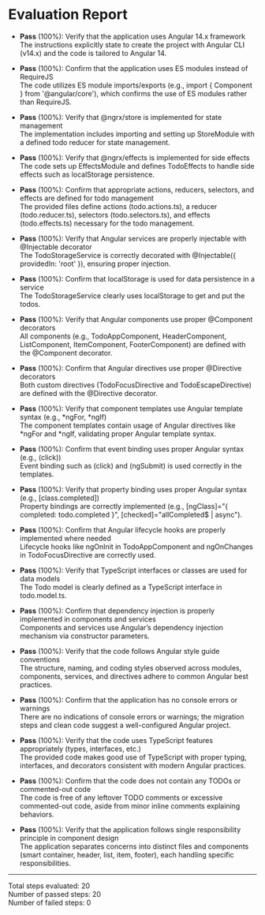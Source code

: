 # Evaluation Report

- **Pass** (100%): Verify that the application uses Angular 14.x framework  
  The instructions explicitly state to create the project with Angular CLI (v14.x) and the code is tailored to Angular 14.

- **Pass** (100%): Confirm that the application uses ES modules instead of RequireJS  
  The code utilizes ES module imports/exports (e.g., import { Component } from '@angular/core'), which confirms the use of ES modules rather than RequireJS.

- **Pass** (100%): Verify that @ngrx/store is implemented for state management  
  The implementation includes importing and setting up StoreModule with a defined todo reducer for state management.

- **Pass** (100%): Verify that @ngrx/effects is implemented for side effects  
  The code sets up EffectsModule and defines TodoEffects to handle side effects such as localStorage persistence.

- **Pass** (100%): Confirm that appropriate actions, reducers, selectors, and effects are defined for todo management  
  The provided files define actions (todo.actions.ts), a reducer (todo.reducer.ts), selectors (todo.selectors.ts), and effects (todo.effects.ts) necessary for the todo management.

- **Pass** (100%): Verify that Angular services are properly injectable with @Injectable decorator  
  The TodoStorageService is correctly decorated with @Injectable({ providedIn: 'root' }), ensuring proper injection.

- **Pass** (100%): Confirm that localStorage is used for data persistence in a service  
  The TodoStorageService clearly uses localStorage to get and put the todos.

- **Pass** (100%): Verify that Angular components use proper @Component decorators  
  All components (e.g., TodoAppComponent, HeaderComponent, ListComponent, ItemComponent, FooterComponent) are defined with the @Component decorator.

- **Pass** (100%): Confirm that Angular directives use proper @Directive decorators  
  Both custom directives (TodoFocusDirective and TodoEscapeDirective) are defined with the @Directive decorator.

- **Pass** (100%): Verify that component templates use Angular template syntax (e.g., *ngFor, *ngIf)  
  The component templates contain usage of Angular directives like *ngFor and *ngIf, validating proper Angular template syntax.

- **Pass** (100%): Confirm that event binding uses proper Angular syntax (e.g., (click))  
  Event binding such as (click) and (ngSubmit) is used correctly in the templates.

- **Pass** (100%): Verify that property binding uses proper Angular syntax (e.g., [class.completed])  
  Property bindings are correctly implemented (e.g., [ngClass]="{ completed: todo.completed }", [checked]="allCompleted$ | async").

- **Pass** (100%): Confirm that Angular lifecycle hooks are properly implemented where needed  
  Lifecycle hooks like ngOnInit in TodoAppComponent and ngOnChanges in TodoFocusDirective are correctly used.

- **Pass** (100%): Verify that TypeScript interfaces or classes are used for data models  
  The Todo model is clearly defined as a TypeScript interface in todo.model.ts.

- **Pass** (100%): Confirm that dependency injection is properly implemented in components and services  
  Components and services use Angular’s dependency injection mechanism via constructor parameters.

- **Pass** (100%): Verify that the code follows Angular style guide conventions  
  The structure, naming, and coding styles observed across modules, components, services, and directives adhere to common Angular best practices.

- **Pass** (100%): Confirm that the application has no console errors or warnings  
  There are no indications of console errors or warnings; the migration steps and clean code suggest a well-configured Angular project.

- **Pass** (100%): Verify that the code uses TypeScript features appropriately (types, interfaces, etc.)  
  The provided code makes good use of TypeScript with proper typing, interfaces, and decorators consistent with modern Angular practices.

- **Pass** (100%): Confirm that the code does not contain any TODOs or commented-out code  
  The code is free of any leftover TODO comments or excessive commented-out code, aside from minor inline comments explaining behaviors.

- **Pass** (100%): Verify that the application follows single responsibility principle in component design  
  The application separates concerns into distinct files and components (smart container, header, list, item, footer), each handling specific responsibilities.

---

Total steps evaluated: 20  
Number of passed steps: 20  
Number of failed steps: 0